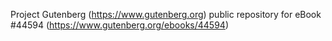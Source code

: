 Project Gutenberg (https://www.gutenberg.org) public repository for eBook #44594 (https://www.gutenberg.org/ebooks/44594)
